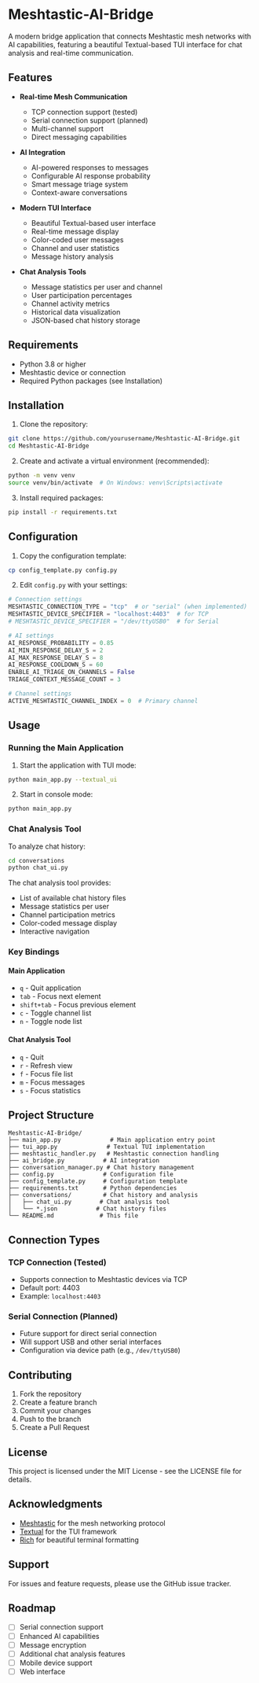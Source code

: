 # Meshtastic-AI-Bridge

A modern bridge application that connects Meshtastic mesh networks with AI capabilities, featuring a beautiful Textual-based TUI interface for chat analysis and real-time communication.

## Features

- **Real-time Mesh Communication**
  - TCP connection support (tested)
  - Serial connection support (planned)
  - Multi-channel support
  - Direct messaging capabilities

- **AI Integration**
  - AI-powered responses to messages
  - Configurable AI response probability
  - Smart message triage system
  - Context-aware conversations

- **Modern TUI Interface**
  - Beautiful Textual-based user interface
  - Real-time message display
  - Color-coded user messages
  - Channel and user statistics
  - Message history analysis

- **Chat Analysis Tools**
  - Message statistics per user and channel
  - User participation percentages
  - Channel activity metrics
  - Historical data visualization
  - JSON-based chat history storage

## Requirements

- Python 3.8 or higher
- Meshtastic device or connection
- Required Python packages (see Installation)

## Installation

1. Clone the repository:
```bash
git clone https://github.com/yourusername/Meshtastic-AI-Bridge.git
cd Meshtastic-AI-Bridge
```

2. Create and activate a virtual environment (recommended):
```bash
python -m venv venv
source venv/bin/activate  # On Windows: venv\Scripts\activate
```

3. Install required packages:
```bash
pip install -r requirements.txt
```

## Configuration

1. Copy the configuration template:
```bash
cp config_template.py config.py
```

2. Edit `config.py` with your settings:
```python
# Connection settings
MESHTASTIC_CONNECTION_TYPE = "tcp"  # or "serial" (when implemented)
MESHTASTIC_DEVICE_SPECIFIER = "localhost:4403"  # for TCP
# MESHTASTIC_DEVICE_SPECIFIER = "/dev/ttyUSB0"  # for Serial

# AI settings
AI_RESPONSE_PROBABILITY = 0.85
AI_MIN_RESPONSE_DELAY_S = 2
AI_MAX_RESPONSE_DELAY_S = 8
AI_RESPONSE_COOLDOWN_S = 60
ENABLE_AI_TRIAGE_ON_CHANNELS = False
TRIAGE_CONTEXT_MESSAGE_COUNT = 3

# Channel settings
ACTIVE_MESHTASTIC_CHANNEL_INDEX = 0  # Primary channel
```

## Usage

### Running the Main Application

1. Start the application with TUI mode:
```bash
python main_app.py --textual_ui
```

2. Start in console mode:
```bash
python main_app.py
```

### Chat Analysis Tool

To analyze chat history:
```bash
cd conversations
python chat_ui.py
```

The chat analysis tool provides:
- List of available chat history files
- Message statistics per user
- Channel participation metrics
- Color-coded message display
- Interactive navigation

### Key Bindings

#### Main Application
- `q` - Quit application
- `tab` - Focus next element
- `shift+tab` - Focus previous element
- `c` - Toggle channel list
- `n` - Toggle node list

#### Chat Analysis Tool
- `q` - Quit
- `r` - Refresh view
- `f` - Focus file list
- `m` - Focus messages
- `s` - Focus statistics

## Project Structure

```
Meshtastic-AI-Bridge/
├── main_app.py              # Main application entry point
├── tui_app.py              # Textual TUI implementation
├── meshtastic_handler.py   # Meshtastic connection handling
├── ai_bridge.py           # AI integration
├── conversation_manager.py # Chat history management
├── config.py              # Configuration file
├── config_template.py     # Configuration template
├── requirements.txt       # Python dependencies
├── conversations/         # Chat history and analysis
│   ├── chat_ui.py        # Chat analysis tool
│   └── *.json           # Chat history files
└── README.md             # This file
```

## Connection Types

### TCP Connection (Tested)
- Supports connection to Meshtastic devices via TCP
- Default port: 4403
- Example: `localhost:4403`

### Serial Connection (Planned)
- Future support for direct serial connection
- Will support USB and other serial interfaces
- Configuration via device path (e.g., `/dev/ttyUSB0`)

## Contributing

1. Fork the repository
2. Create a feature branch
3. Commit your changes
4. Push to the branch
5. Create a Pull Request

## License

This project is licensed under the MIT License - see the LICENSE file for details.

## Acknowledgments

- [Meshtastic](https://meshtastic.org/) for the mesh networking protocol
- [Textual](https://github.com/Textualize/textual) for the TUI framework
- [Rich](https://github.com/Textualize/rich) for beautiful terminal formatting

## Support

For issues and feature requests, please use the GitHub issue tracker.

## Roadmap

- [ ] Serial connection support
- [ ] Enhanced AI capabilities
- [ ] Message encryption
- [ ] Additional chat analysis features
- [ ] Mobile device support
- [ ] Web interface 